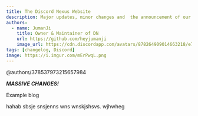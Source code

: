 ```yaml
---
title: The Discord Nexus Website
description: Major updates, minor changes and  the announcement of our brand new website.
authors:
  - name: JumanJi
    title: Owner & Maintainer of DN
    url: https://github.com/heyjumanji
    image_url: https://cdn.discordapp.com/avatars/878264909014663218/e7d909a2ea0dffd41ddf18665c894fee.png
tags: [changelog, Discord]
image: https://i.imgur.com/mErPwqL.png
---
```


@authors/378537973215657984

_**MASSIVE CHANGES!**_

Example blog
<!-- truncate -->

hahab sbsje snsjenns wns wnskjshsvs. wjhwheg
